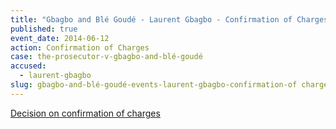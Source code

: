 ```yaml
---
title: "Gbagbo and Blé Goudé - Laurent Gbagbo - Confirmation of Charges"
published: true
event_date: 2014-06-12
action: Confirmation of Charges
case: the-prosecutor-v-gbagbo-and-blé-goudé
accused:
  - laurent-gbagbo
slug: gbagbo-and-blé-goudé-events-laurent-gbagbo-confirmation-of charges
---
```


[Decision on confirmation of charges](http://www.icc-cpi.int/iccdocs/doc/doc1783399.pdf)

